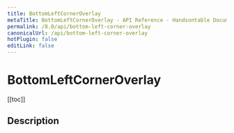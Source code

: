 ```yaml
---
title: BottomLeftCornerOverlay
metaTitle: BottomLeftCornerOverlay - API Reference - Handsontable Documentation
permalink: /8.0/api/bottom-left-corner-overlay
canonicalUrl: /api/bottom-left-corner-overlay
hotPlugin: false
editLink: false
---
```


# BottomLeftCornerOverlay

[[toc]]

## Description



